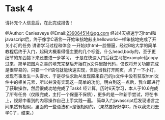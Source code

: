 # Task 4

请补充个人信息后，在此完成报告！

@Author:  Canleaveye
@Email:239064514@qq.com
经过4天极速学习html和javascript后，终于像学C语言一开始笨拙地敲出helloworld一样笨拙地完成了开关小灯的任务
讲讲学习过程和体会
一开始对html一脸懵逼，经过B站大学的简单教程后终于入门，起码大概看得懂主要的几个标签，什么head,body的，至于更细节的东西接下来还要进一步学习。
于是在快速入门后我立马把example给copy过来，简单把图片之类的填充完整后开始在js文件里敲代码，仅仅将开关功能完成是很容易的，只要一个if语句就能快速实现，但是当我打开网页，点了一下小灯，发现冇事发生一头雾水，于是尽快求助AI发现原来自己的js文件中没有获取html文件中的相关元素，所以并没有实现这一简单的功能，明白到这一点后，我立即进行了获取操作，然后很成功地完成了Task4
经计算，历时6天学习，本人于10.6完成了所有任务（仅限完成，主打一个保量不保质），更多的是一种新手尝试，将在书上，视频中看到的内容操作自己上手实践一遍。
简单入门javascript后发现语言之间果然有相似，里面的一些语法和c是很相似的。（果然要好好学C，所以我先润去学C了，结束。）
